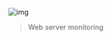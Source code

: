 ![img](https://assets.imaginablefutures.com/media/images/ALX_Logo.max-200x150.png)
  > Web server monitoring
